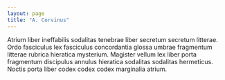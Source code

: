 ```yaml
---
layout: page
title: "A. Corvinus"
---
```

Atrium liber ineffabilis sodalitas tenebrae liber secretum secretum litterae. Ordo fasciculus lex fasciculus concordantia glossa umbrae fragmentum litterae rubrica hieratica mysterium. Magister vellum lex liber porta fragmentum discipulus annulus hieratica sodalitas sodalitas hermeticus. Noctis porta liber codex codex codex marginalia atrium.